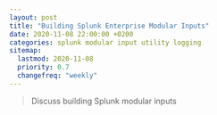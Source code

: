 ```yaml
---
layout: post
title: "Building Splunk Enterprise Modular Inputs"
date: 2020-11-08 22:00:00 +0200
categories: splunk modular input utility logging
sitemap:
  lastmod: 2020-11-08
  priority: 0.7
  changefreq: "weekly"
---
```


> Discuss building Splunk modular inputs
